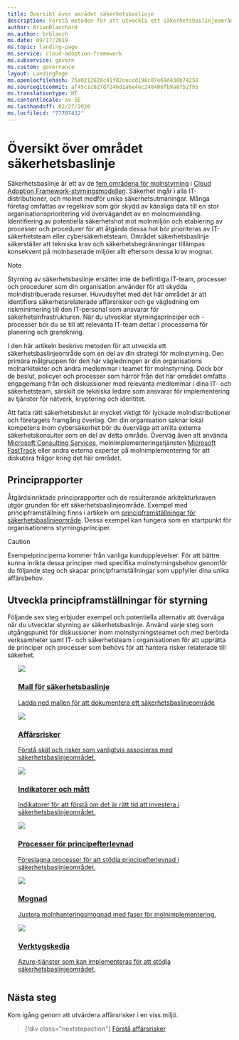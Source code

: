 ```yaml
---
title: Översikt över området säkerhetsbaslinje
description: Förstå metoden för att utveckla ett säkerhetsbaslinjeområde som en del av en strategi för molnstyrning.
author: BrianBlanchard
ms.author: brblanch
ms.date: 09/17/2019
ms.topic: landing-page
ms.service: cloud-adoption-framework
ms.subservice: govern
ms.custom: governance
layout: LandingPage
ms.openlocfilehash: 75a0212628c41f82ceccd198c87e69d430b74258
ms.sourcegitcommit: af45c1c027d7246d1a6e4ec248406fb9a8752fb5
ms.translationtype: HT
ms.contentlocale: sv-SE
ms.lasthandoff: 02/27/2020
ms.locfileid: "77707432"
---
```

# <a name="security-baseline-discipline-overview"></a>Översikt över området säkerhetsbaslinje

Säkerhetsbaslinje är ett av de [fem områdena för molnstyrning](../governance-disciplines.md) i [Cloud Adoption Framework-styrningsmodellen](../index.md). Säkerhet ingår i alla IT-distributioner, och molnet medför unika säkerhetsutmaningar. Många företag omfattas av regelkrav som gör skydd av känsliga data till en stor organisationsprioritering vid övervägandet av en molnomvandling. Identifiering av potentiella säkerhetshot mot molnmiljön och etablering av processer och procedurer för att åtgärda dessa hot bör prioriteras av IT-säkerhetsteam eller cybersäkerhetsteam. Området säkerhetsbaslinje säkerställer att tekniska krav och säkerhetsbegränsningar tillämpas konsekvent på molnbaserade miljöer allt eftersom dessa krav mognar.

> [!NOTE]
> Styrning av säkerhetsbaslinje ersätter inte de befintliga IT-team, processer och procedurer som din organisation använder för att skydda molndistribuerade resurser. Huvudsyftet med det här området är att identifiera säkerhetsrelaterade affärsrisker och ge vägledning om riskminimering till den IT-personal som ansvarar för säkerhetsinfrastrukturen. När du utvecklar styrningsprinciper och -processer bör du se till att relevanta IT-team deltar i processerna för planering och granskning.

I den här artikeln beskrivs metoden för att utveckla ett säkerhetsbaslinjeområde som en del av din strategi för molnstyrning. Den primära målgruppen för den här vägledningen är din organisations molnarkitekter och andra medlemmar i teamet för molnstyrning. Dock bör de beslut, policyer och processer som härrör från det här området omfatta engagemang från och diskussioner med relevanta medlemmar i dina IT- och säkerhetsteam, särskilt de tekniska ledare som ansvarar för implementering av tjänster för nätverk, kryptering och identitet.

Att fatta rätt säkerhetsbeslut är mycket viktigt för lyckade molndistributioner och företagets framgång överlag. Om din organisation saknar lokal kompetens inom cybersäkerhet bör du överväga att anlita externa säkerhetskonsulter som en del av detta område. Överväg även att använda [Microsoft Consulting Services](https://www.microsoft.com/enterprise/services), molnimplementeringstjänsten [Microsoft FastTrack](https://azure.microsoft.com/programs/azure-fasttrack) eller andra externa experter på molnimplementering för att diskutera frågor kring det här området.

## <a name="policy-statements"></a>Principrapporter

Åtgärdsinriktade principrapporter och de resulterande arkitekturkraven utgör grunden för ett säkerhetsbaslinjeområde. Exempel med principframställning finns i artikeln om [principframställningar för säkerhetsbaslinjeområde](./policy-statements.md). Dessa exempel kan fungera som en startpunkt för organisationens styrningsprinciper.

> [!CAUTION]
> Exempelprinciperna kommer från vanliga kundupplevelser. För att bättre kunna inrikta dessa principer med specifika molnstyrningsbehov genomför du följande steg och skapar principframställningar som uppfyller dina unika affärsbehov.

## <a name="develop-governance-policy-statements"></a>Utveckla principframställningar för styrning

Följande sex steg erbjuder exempel och potentiella alternativ att överväga när du utvecklar styrning av säkerhetsbaslinje. Använd varje steg som utgångspunkt för diskussioner inom molnstyrningsteamet och med berörda verksamheter samt IT- och säkerhetsteam i organisationen för att upprätta de principer och processer som behövs för att hantera risker relaterade till säkerhet.

<!-- markdownlint-disable MD033 -->

<ul class="panelContent cardsE">
<li style="display: flex; flex-direction: column;">
    <a href="./template.md">
        <div class="cardSize">
            <div class="cardPadding" >
                <div class="card" >
                    <div class="cardImageOuter">
                        <div class="cardImage">
                            <img src="../../_images/govern/process-template.png" class="x-hidden-focus"/>
                        </div>
                    </div>
                    <div class="cardText" style="padding-left:0px;">
                        <h3>Mall för säkerhetsbaslinje</h3>
                        <p class="x-hidden-focus">Ladda ned mallen för att dokumentera ett säkerhetsbaslinjeområde</p>
                    </div>
                </div>
            </div>
        </div>
    </a>
</li><li style="display: flex; flex-direction: column;">
    <a href="./business-risks.md">
        <div class="cardSize">
            <div class="cardPadding" >
                <div class="card" >
                    <div class="cardImageOuter">
                        <div class="cardImage">
                            <img src="../../_images/govern/process-risks.png" class="x-hidden-focus"/>
                        </div>
                    </div>
                    <div class="cardText" style="padding-left:0px;">
                        <h3>Affärsrisker</h3>
                        <p class="x-hidden-focus">Förstå skäl och risker som vanligtvis associeras med säkerhetsbaslinjeområdet.</p>
                    </div>
                </div>
            </div>
        </div>
    </a>
</li>
<li style="display: flex; flex-direction: column;">
    <a href="./metrics-tolerance.md">
        <div class="cardSize">
            <div class="cardPadding" >
                <div class="card" >
                    <div class="cardImageOuter">
                        <div class="cardImage">
                            <img src="../../_images/govern/process-metrics.png" class="x-hidden-focus"/>
                        </div>
                    </div>
                    <div class="cardText" style="padding-left:0px;">
                        <h3>Indikatorer och mått</h3>
                        <p class="x-hidden-focus">Indikatorer för att förstå om det är rätt tid att investera i säkerhetsbaslinjeområdet.</p>
                    </div>
                </div>
            </div>
        </div>
    </a>
</li>
<li style="display: flex; flex-direction: column;">
    <a href="./compliance-processes.md">
        <div class="cardSize">
            <div class="cardPadding" >
                <div class="card" >
                    <div class="cardImageOuter">
                        <div class="cardImage">
                            <img src="../../_images/govern/process-enforce.png" class="x-hidden-focus"/>
                        </div>
                    </div>
                    <div class="cardText" style="padding-left:0px;">
                        <h3>Processer för principefterlevnad</h3>
                        <p class="x-hidden-focus">Föreslagna processer för att stödja principefterlevnad i säkerhetsbaslinjeområdet.</p>
                    </div>
                </div>
            </div>
        </div>
    </a>
</li>
<li style="display: flex; flex-direction: column;">
    <a href="./discipline-improvement.md">
        <div class="cardSize">
            <div class="cardPadding" >
                <div class="card" >
                    <div class="cardImageOuter">
                        <div class="cardImage">
                            <img src="../../_images/govern/process-maturity.png" class="x-hidden-focus"/>
                        </div>
                    </div>
                    <div class="cardText" style="padding-left:0px;">
                        <h3>Mognad</h3>
                        <p class="x-hidden-focus">Justera molnhanteringsmognad med faser för molnimplementering.</p>
                    </div>
                </div>
            </div>
        </div>
    </a>
</li>
<li style="display: flex; flex-direction: column;">
    <a href="./toolchain.md">
        <div class="cardSize">
            <div class="cardPadding" >
                <div class="card" >
                    <div class="cardImageOuter">
                        <div class="cardImage">
                            <img src="../../_images/govern/process-toolchain.png" class="x-hidden-focus"/>
                        </div>
                    </div>
                    <div class="cardText" style="padding-left:0px;">
                        <h3>Verktygskedja</h3>
                        <p class="x-hidden-focus">Azure-tjänster som kan implementeras för att stödja säkerhetsbaslinjeområdet.</p>
                    </div>
                </div>
            </div>
        </div>
    </a>
</li>
</ul>

<!-- markdownlint-enable MD033 -->

## <a name="next-steps"></a>Nästa steg

Kom igång genom att utvärdera affärsrisker i en viss miljö.

> [!div class="nextstepaction"]
> [Förstå affärsrisker](./business-risks.md)
